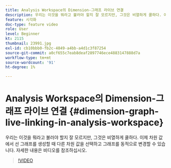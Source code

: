 ```yaml
---
title: Analysis Workspace의 Dimension-그래프 라이브 연결
description: 우리는 이것을 뭐라고 불러야 할지 잘 모르지만, 그것은 비열하게 쿨하다. 이제 차원 값에서 선 그래프를 생성할 때 다른 차원 값을 선택하고 그래프를 동적으로 변경할 수 있습니다. 자세한 내용은 비디오를 참조하십시오.
feature: 시각화
doc-type: feature video
role: User
level: Beginner
kt: 2115
thumbnail: 23991.jpg
exl-id: cb10bbb0-fb2c-4849-a4bb-a4d1c3f87254
source-git-commit: a0cf655c7eab8deaf2897746ece4883147888d7a
workflow-type: tm+mt
source-wordcount: '91'
ht-degree: 1%

---
```


# Analysis Workspace의 Dimension-그래프 라이브 연결 {#dimension-graph-live-linking-in-analysis-workspace}

우리는 이것을 뭐라고 불러야 할지 잘 모르지만, 그것은 비열하게 쿨하다. 이제 차원 값에서 선 그래프를 생성할 때 다른 차원 값을 선택하고 그래프를 동적으로 변경할 수 있습니다. 자세한 내용은 비디오를 참조하십시오.

>[!VIDEO](https://video.tv.adobe.com/v/23991/?quality=12)
